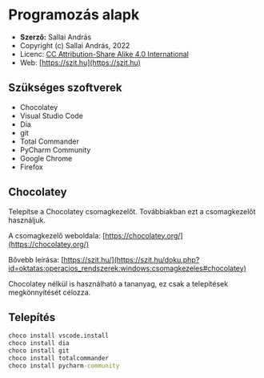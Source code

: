# Programozás alapk

* **Szerző:** Sallai András
* Copyright (c) Sallai András, 2022
* Licenc: [CC Attribution-Share Alike 4.0 International](https://creativecommons.org/licenses/by-sa/4.0/)
* Web: [https://szit.hu](https://szit.hu)

## Szükséges szoftverek

* Chocolatey
* Visual Studio Code
* Dia
* git
* Total Commander
* PyCharm Community
* Google Chrome
* Firefox

## Chocolatey

Telepítse a Chocolatey csomagkezelőt. Továbbiakban ezt a csomagkezelőt használjuk.

A csomagkezelő weboldala:
[https://chocolatey.org/](https://chocolatey.org/)

Bővebb leírása:
[https://szit.hu/](https://szit.hu/doku.php?id=oktatas:operacios_rendszerek:windows:csomagkezeles#chocolatey)

Chocolatey nélkül is használható a tananyag, ez csak a telepítések megkönnyítését célozza.

## Telepítés

```cmd
choco install vscode.install 
choco install dia
choco install git
choco install totalcommander
choco install pycharm-community
```

